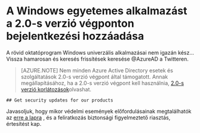 <properties
    pageTitle="Azure Active Directory 2.0-s verziója a Windows-univerzális alkalmazás |} Microsoft Azure"
    description="Hogyan hozhat létre helyettesítő jelek be mindkét személyes Microsoft-Account felhasználók Windows univerzális alkalmazás és a munkahelyi vagy iskolai fiókokat."
    services="active-directory"
    documentationCenter=""
    authors="dstrockis"
    manager="mbaldwin"
    editor=""/>

<tags
    ms.service="active-directory"
    ms.workload="identity"
    ms.topic="article"
    ms.tgt_pltfrm="mobile-windows-store"
    ms.devlang="dotnet"
    ms.date="02/20/2016"
    ms.author="dastrock"/>

  # <a name="add-sign-in-to-a-windows-universal-app-using-the-v20-endpoint"></a>A Windows egyetemes alkalmazást a 2.0-s verzió végponton bejelentkezési hozzáadása
  A rövid oktatóprogram Windows univerzális alkalmazásai nem igazán kész... Vissza hamarosan és keresés frissítések keresése @AzureAD a Twitteren.

> [AZURE.NOTE]
    Nem minden Azure Active Directory esetek és szolgáltatások 2.0-s verzió végpont által támogatott.  Annak megállapításához, ha a 2.0-s verzió végpont kell használnia, [2.0-s verzió korlátozások](active-directory-v2-limitations.md)olvashat.
    
    ## Get security updates for our products

Javasoljuk, hogy mikor védelmi események előfordulásainak megtalálhatók az [erre a lapra](https://technet.microsoft.com/security/dd252948) , és a feliratkozás biztonsági figyelmeztető riasztás, értesítést kap.
